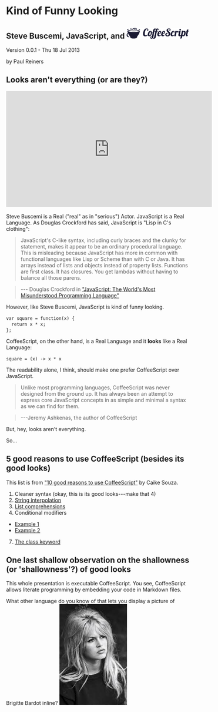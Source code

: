 <link href="docscss" rel="stylesheet"></link>

Kind of Funny Looking
=====================
<!-- width="225" height="39" -->
Steve Buscemi, JavaScript, and <a id="logo" href="#top"><img src="./img/logo.png" width="169" height="29" alt="CoffeeScript" /></a>
-------------------------------------------

Version 0.0.1 - Thu 18 Jul 2013

by Paul Reiners  


Looks aren't everything (or are they?)
--------------------------------------

<!---
<iframe width="560" height="315" src="//www.youtube.com/embed/x-XEHwUBubk" frameborder="0" allowfullscreen></iframe>
-->
<object width="560" height="315"><param name="movie" value="http://www.youtube.com/v/x-XEHwUBubk&amp;hl=en_US&amp;fs=1"></param><param name="allowFullScreen" value="true"></param><param name="allowscriptaccess" value="always"></param><embed src="http://www.youtube.com/v/x-XEHwUBubk&amp;hl=en_US&amp;fs=1" type="application/x-shockwave-flash" allowscriptaccess="always" allowfullscreen="true" width="560" height="315"></embed></object>

Steve Buscemi is a Real ("real" as in "serious") Actor.  JavaScript is a Real Language.  As Douglas Crockford has said, JavaScript
is "Lisp in C's clothing":

> JavaScript's C-like syntax, including curly braces and the clunky for statement, makes it appear to be an ordinary procedural language. This is 
> misleading because JavaScript has more in common with functional languages like Lisp or Scheme than with C or Java. It has arrays instead of lists and 
> objects instead of property lists. Functions are first class. It has closures. You get lambdas without having to balance all those parens.

> --- Douglas Crockford in ["JavaScript: The World's Most Misunderstood Programming Language"](http://javascript.crockford.com/javascript)

However, like Steve Buscemi, JavaScript is kind of funny looking.

    var square = function(x) {
      return x * x;
    };

CoffeeScript, on the other hand, is a Real Language and it **looks** like a Real Language:

	square = (x) -> x * x

The readability alone, I think, should make one prefer CoffeeScript over JavaScript.

> Unlike most programming languages, CoffeeScript was never designed from the ground up. It has always been an attempt to
express core JavaScript concepts in as simple and minimal a syntax as we can find for them.

> ---Jeremy Ashkenas, the author of CoffeeScript

But, hey, looks aren't everything.

So...

5 good reasons to use CoffeeScript (besides its good looks)
------------------------------------------------------------

This list is from ["10 good reasons to use CoffeeScript"](http://www.netmagazine.com/features/10-good-reasons-use-coffeescript)
by Caike Souza.

1. Cleaner syntax (okay, this is its good looks---make that 4)
4. [String interpolation](./dialogs/LevelDialog.html#stringInterpolation)
5. [List comprehensions](./life/Life.html#listComprehension)
6. Conditional modifiers
 * [Example 1](./game.html#conditionalModifier1)
 * [Example 2](./game.html#conditionalModifier2)
7. [The class keyword](./life/Life.html#classKeyword)

One last shallow observation on the shallowness (or 'shallowness'?) of good looks
---------------------------------------------------------------------------------

This whole presentation is executable CoffeeScript.  You see, CoffeeScript allows
literate programming by embedding your code in Markdown files.

What other language do you know of that lets you display a picture of Brigitte Bardot inline?
![Brigitte Bardot](./img/brigitte.jpg)
